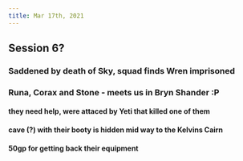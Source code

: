 ```yaml
---
title: Mar 17th, 2021
---
```


## Session 6?
### Saddened by death of Sky, squad finds Wren imprisoned
### Runa, Corax and Stone - meets us in Bryn Shander :P
#### they need help, were attaced by Yeti that killed one of them
#### cave (?) with their booty is hidden mid way to the Kelvins Cairn
#### 50gp for getting back their equipment
###
